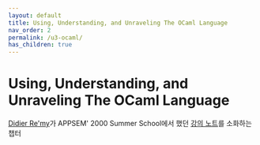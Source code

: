```yaml
---
layout: default
title: Using, Understanding, and Unraveling The OCaml Language
nav_order: 2
permalink: /u3-ocaml/
has_children: true
---
```


# Using, Understanding, and Unraveling The OCaml Language

 [Didier Re'my](http://cristal.inria.fr/~remy/)가 APPSEM' 2000 Summer
 School에서 했던 [강의
 노트](http://caml.inria.fr/pub/docs/u3-ocaml/index.html)를 소화하는
 챕터
